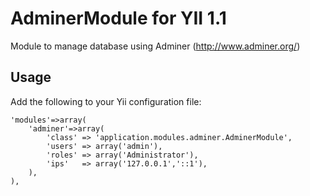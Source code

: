 # AdminerModule for YII 1.1

Module to manage database using Adminer (http://www.adminer.org/)

## Usage 

Add the following to your Yii configuration file:

    'modules'=>array(
        'adminer'=>array(
            'class' => 'application.modules.adminer.AdminerModule',
            'users' => array('admin'),
            'roles' => array('Administrator'),
            'ips'   => array('127.0.0.1','::1'),
        ), 
    ),
